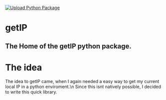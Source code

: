 [![Upload Python Package](https://github.com/alphaO4/getIP/actions/workflows/python-publish.yml/badge.svg?branch=main)](https://github.com/alphaO4/getIP/actions/workflows/python-publish.yml)
# getIP
The Home of the getIP python package.
---
# The idea
The idea to getIP came, when I again needed a easy way to get my current local IP in a python enviroment.\n
Since this isnt natively possible, I decided to write this quick library.
